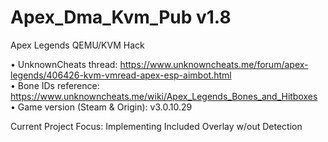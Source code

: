 # Apex_Dma_Kvm_Pub v1.8
 Apex Legends QEMU/KVM Hack

• UnknownCheats thread: https://www.unknowncheats.me/forum/apex-legends/406426-kvm-vmread-apex-esp-aimbot.html                                                           
• Bone IDs reference: https://www.unknowncheats.me/wiki/Apex_Legends_Bones_and_Hitboxes                                                                                   
• Game version (Steam & Origin): v3.0.10.29 

Current Project Focus: Implementing Included Overlay w/out Detection
